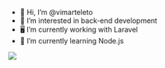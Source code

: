 - 👋 Hi, I’m @vimarteleto
- 👀 I’m interested in back-end development
- 🖥️ I’m currently working with Laravel
- 🌱 I’m currently learning Node.js

<a href="https://www.linkedin.com/in/viniciusmarteleto/" target="_blank"><img src="https://img.shields.io/badge/-LinkedIn-%230077B5?style=for-the-badge&logo=linkedin&logoColor=white" target="_blank"></a> 

<!---
vimarteleto/vimarteleto is a ✨ special ✨ repository because its `README.md` (this file) appears on your GitHub profile.
You can click the Preview link to take a look at your changes.
--->
